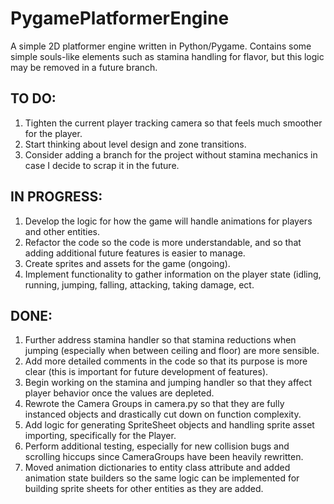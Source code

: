 # PygamePlatformerEngine
A simple 2D platformer engine written in Python/Pygame. Contains some simple souls-like elements such as stamina handling for flavor, but this logic may be removed in a future branch.

## TO DO:

1. Tighten the current player tracking camera so that feels much smoother for the player.
2. Start thinking about level design and zone transitions.
3. Consider adding a branch for the project without stamina mechanics in case I decide to scrap it in the future.

## IN PROGRESS:
1. Develop the logic for how the game will handle animations for players and other entities.
2. Refactor the code so the code is more understandable, and so that adding additional future features is easier to manage.
3. Create sprites and assets for the game (ongoing).
4. Implement functionality to gather information on the player state (idling, running, jumping, falling, attacking, taking damage, ect.

## DONE:
1. Further address stamina handler so that stamina reductions when jumping (especially when between ceiling and floor) are more sensible.
2. Add more detailed comments in the code so that its purpose is more clear (this is important for future development of features).
3. Begin working on the stamina and jumping handler so that they affect player behavior once the values are depleted.
4. Rewrote the Camera Groups in camera.py so that they are fully instanced objects and drastically cut down on function complexity.
5. Add logic for generating SpriteSheet objects and handling sprite asset importing, specifically for the Player.
6. Perform additional testing, especially for new collision bugs and scrolling hiccups since CameraGroups have been heavily rewritten.
7. Moved animation dictionaries to entity class attribute and added animation state builders so the same logic can be implemented for building sprite sheets for other entities as they are added.
